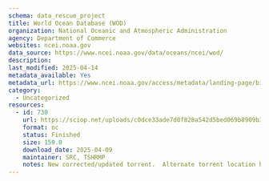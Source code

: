 ```yaml
---
schema: data_rescue_project 
title: World Ocean Database (WOD)
organization: National Oceanic and Atmospheric Administration
agency: Department of Commerce
websites: ncei.noaa.gov
data_source: https://www.ncei.noaa.gov/data/oceans/ncei/wod/
description: 
last_modified: 2025-04-14
metadata_available: Yes
metadata_url: https://www.ncei.noaa.gov/access/metadata/landing-page/bin/iso?id=gov.noaa.nodc:NCEI-WOD
category:
  - Uncategorized
resources:
  - id: 730
    url: https://sciop.net/uploads/c0dce33ade7d0f828a542d5bed069b8909b3ee87
    format: nc
    status: Finished
    size: 159.0
    download_date: 2025-04-09
    maintainer: SRC, TSHRMP
    notes: New corrected/updated torrent.  Alternate torrent location https//academictorrents.com/details/c0dce33ade7d0f828a542d5bed069b8909b3ee87
---
```

